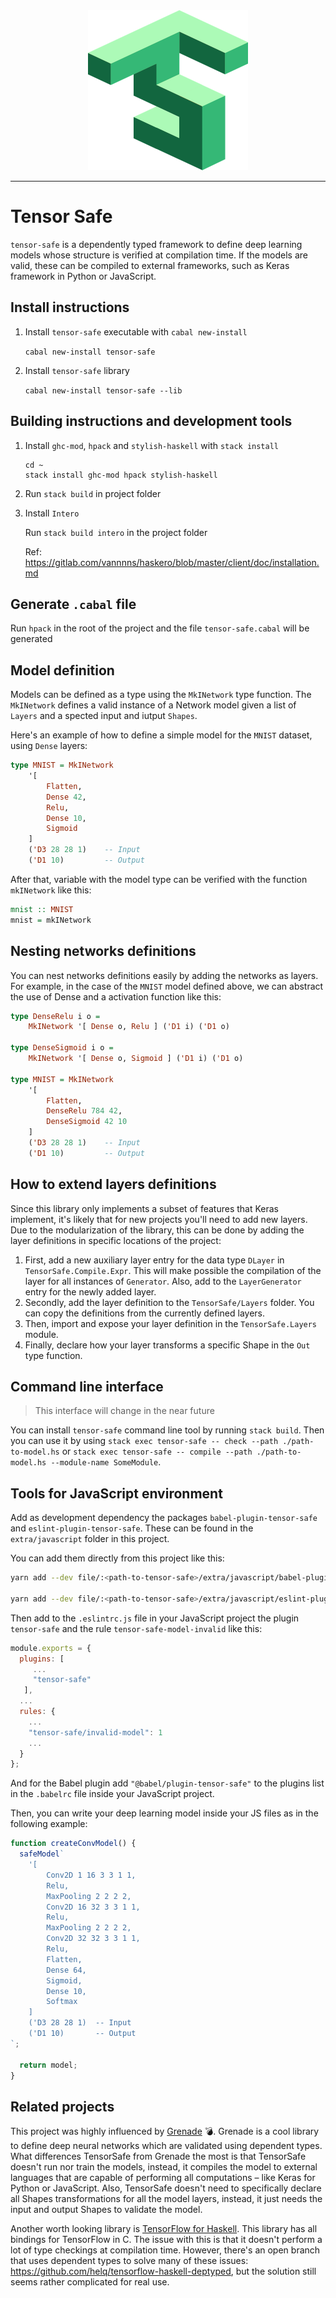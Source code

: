 <div align="center">
  <img src="logo.png" height="256px">
</div>

---

# Tensor Safe

`tensor-safe` is a dependently typed framework to define deep learning models whose structure is verified at
compilation time. If the models are valid, these can be compiled to external frameworks, such as Keras framework in Python or JavaScript.

## Install instructions

1. Install `tensor-safe` executable with `cabal new-install`

   `cabal new-install tensor-safe`

2. Install `tensor-safe` library

   `cabal new-install tensor-safe --lib`

## Building instructions and development tools

1. Install `ghc-mod`, `hpack` and `stylish-haskell` with `stack install`

   ```
   cd ~
   stack install ghc-mod hpack stylish-haskell
   ```

2. Run `stack build` in project folder
3. Install `Intero`

   Run `stack build intero` in the project folder

   Ref: https://gitlab.com/vannnns/haskero/blob/master/client/doc/installation.md

## Generate `.cabal` file

Run `hpack` in the root of the project and the file `tensor-safe.cabal` will be generated

## Model definition

Models can be defined as a type using the `MkINetwork` type function. The `MkINetwork` defines a
valid instance of a Network model given a list of `Layers` and a spected input and iutput `Shapes`.

Here's an example of how to define a simple model for the `MNIST` dataset, using `Dense` layers:

```haskell
type MNIST = MkINetwork
    '[
        Flatten,
        Dense 42,
        Relu,
        Dense 10,
        Sigmoid
    ]
    ('D3 28 28 1)    -- Input
    ('D1 10)         -- Output
```

After that, variable with the model type can be verified with the function `mkINetwork` like this:

```haskell
mnist :: MNIST
mnist = mkINetwork
```

## Nesting networks definitions

You can nest networks definitions easily by adding the networks as layers. For example, in the case of the `MNIST` model defined above, we can abstract the use of Dense and a activation function like this:

```haskell
type DenseRelu i o =
    MkINetwork '[ Dense o, Relu ] ('D1 i) ('D1 o)

type DenseSigmoid i o =
    MkINetwork '[ Dense o, Sigmoid ] ('D1 i) ('D1 o)

type MNIST = MkINetwork
    '[
        Flatten,
        DenseRelu 784 42,
        DenseSigmoid 42 10
    ]
    ('D3 28 28 1)    -- Input
    ('D1 10)         -- Output
```

## How to extend layers definitions

Since this library only implements a subset of features that Keras implement, it's likely that for
new projects you'll need to add new layers. Due to the modularization of the library, this can be
done by adding the layer definitions in specific locations of the project:

1. First, add a new auxiliary layer entry for the data type `DLayer` in `TensorSafe.Compile.Expr`.
   This will make possible the compilation of the layer for all instances of `Generator`. Also, add
   to the `LayerGenerator` entry for the newly added layer.
2. Secondly, add the layer definition to the `TensorSafe/Layers` folder. You can copy the
   definitions from the currently defined layers.
3. Then, import and expose your layer definition in the `TensorSafe.Layers` module.
4. Finally, declare how your layer transforms a specific Shape in the `Out` type function.

## Command line interface

> This interface will change in the near future

You can install `tensor-safe` command line tool by running `stack build`. Then you can use it by using `stack exec tensor-safe -- check --path ./path-to-model.hs` or `stack exec tensor-safe -- compile --path ./path-to-model.hs --module-name SomeModule`.

## Tools for JavaScript environment

Add as development dependency the packages `babel-plugin-tensor-safe` and `eslint-plugin-tensor-safe`. These can be found in the `extra/javascript` folder in this project.

You can add them directly from this project like this:

```bash
yarn add --dev file/:<path-to-tensor-safe>/extra/javascript/babel-plugin-tensor-safe

yarn add --dev file/:<path-to-tensor-safe>/extra/javascript/eslint-plugin-tensor-safe
```

Then add to the `.eslintrc.js` file in your JavaScript project the plugin `tensor-safe` and the rule `tensor-safe-model-invalid` like this:

```js
module.exports = {
  plugins: [
     ...
     "tensor-safe"
   ],
  ...
  rules: {
    ...
    "tensor-safe/invalid-model": 1
    ...
  }
};
```

And for the Babel plugin add `"@babel/plugin-tensor-safe"` to the plugins list in the `.babelrc` file inside your JavaScript project.

Then, you can write your deep learning model inside your JS files as in the following example:

```js
function createConvModel() {
  safeModel`
    '[
        Conv2D 1 16 3 3 1 1,
        Relu,
        MaxPooling 2 2 2 2,
        Conv2D 16 32 3 3 1 1,
        Relu,
        MaxPooling 2 2 2 2,
        Conv2D 32 32 3 3 1 1,
        Relu,
        Flatten,
        Dense 64,
        Sigmoid,
        Dense 10,
        Softmax
    ]
    ('D3 28 28 1)  -- Input
    ('D1 10)       -- Output
`;

  return model;
}
```

## Related projects

This project was highly influenced by [Grenade](https://github.com/HuwCampbell/grenade) 💣. Grenade is a cool library to define deep neural networks which are validated using dependent types. What differences TensorSafe from Grenade the most is that TensorSafe doesn't run nor train the models, instead, it compiles the model to external languages that are capable of performing all computations – like Keras for Python or JavaScript. Also, TensorSafe doesn't need to specifically declare all Shapes transformations for all the model layers, instead, it just needs the input and output Shapes to validate the model.

Another worth looking library is [TensorFlow for Haskell](https://github.com/tensorflow/haskell).
This library has all bindings for TensorFlow in C. The issue with this is that it doesn't perform
a lot of type checkings at compilation time. However, there's an open branch that uses dependent
types to solve many of these issues: https://github.com/helq/tensorflow-haskell-deptyped, but the
solution still seems rather complicated for real use.
